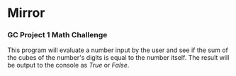 # Mirror
### GC Project 1 Math Challenge 
This program will evaluate a number input by the user
and see if the sum of the cubes of the number's digits
is equal to the number itself. The result will be output to the console as *True* or *False*.
